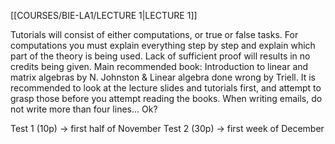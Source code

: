 [[COURSES/BIE-LA1/LECTURE 1|LECTURE 1]]

Tutorials will consist of either computations, or true or false tasks. For computations you must explain everything step by step and explain which part of the theory is being used. Lack of sufficient proof will results in no credits being given.
Main recommended book: Introduction to linear and matrix algebras by N. Johnston & Linear algebra done wrong by Triell.
It is recommended to look at the lecture slides and tutorials first, and attempt to grasp those before you attempt reading the books.
When writing emails, do not write more than four lines... Ok?

Test 1 (10p) -> first half of November
Test 2 (30p) -> first week of December